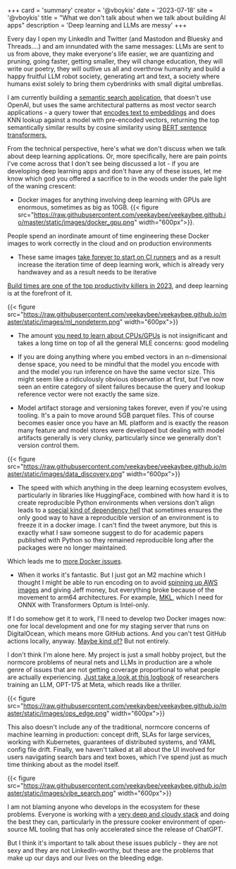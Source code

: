 +++
card = 'summary'
creator = '@vboykis'
date = '2023-07-18'
site = '@vboykis'
title = "What we don't talk about when we talk about building AI apps"
description = 'Deep learning and LLMs are messy'
+++

Every day I open my LinkedIn and Twitter (and Mastodon and Bluesky and Threads....) and am innundated with the same messages: LLMs are sent to us from above, they make everyone's life easier,  we are quantizing and pruning, going faster, getting smaller, they will change education, they will write our poetry, they will outlive us all and overthrow humanity and build a happy fruitful LLM robot society, generating art and text, a society where humans exist solely to bring them cyberdrinks with small digital umbrellas. 

I am currently building a [semantic search application](https://viberary.pizza), that doesn't use OpenAI, but uses the same architectural patterns as most vector search applications - a query tower that [encodes text to embeddings](https://vickiboykis.com/what_are_embeddings/) and does KNN lookup against a model with pre-encoded vectors, returning the top semantically similar results by cosine similarity using [BERT sentence transformers.](https://www.sbert.net/) 

From the technical perspective, here's what we don't discuss when we talk about deep learning applications. Or, more specifically, here are pain points I've come across that I don't see being discussed a lot - if you are developing deep learning apps and don't have any of these issues, let me know which god you offered a sacrifice to in the woods under the pale light of the waning crescent:

+ Docker images for anything involving deep learning with GPUs are enormous, sometimes as big as 10GB. {{< figure src="https://raw.githubusercontent.com/veekaybee/veekaybee.github.io/master/static/images/docker_gpu.png" width="600px">}}. 

People spend an inordinate amount of time engineering these Docker images to work correctly in the cloud and on production environments

+ These same images [take forever to start on CI runners](https://blog.allenai.org/python-caching-in-github-actions-e9452698e98d) and as a result increase the iteration time of deep learning work, which is already very handwavey and as a result needs to be iterative

[Build times are one of the top productivity killers in 2023](https://newsletter.abinoda.com/p/build-times-and-developer-productivity), and deep learning is at the forefront of it. 

{{< figure src="https://raw.githubusercontent.com/veekaybee/veekaybee.github.io/master/static/images/ml_nondeterm.png" width="600px">}}

+ The amount [you need to learn about CPUs/GPUs](https://timdettmers.com/2023/01/30/which-gpu-for-deep-learning/) is not insignificant and takes a long time on top of all the general MLE concerns: good modeling 

+ If you are doing anything where you embed vectors in an n-dimensional dense space, you need to be mindful that the model you encode with and the model you run inference on have the same vector size. This might seem like a ridiculously obvious observation at first, but I've now seen an entire category of silent failures because the query and lookup reference vector were not exactly the same size. 

+ Model artifact storage and versioning takes forever, even if you're using tooling. It's a pain to move around 5GB parquet files. This of course becomes easier once you have an ML platform and is exactly the reason many feature and model stores were developed but dealing with model artifacts generally is very clunky, particularly since we generally don't version control them.  

{{< figure src="https://raw.githubusercontent.com/veekaybee/veekaybee.github.io/master/static/images/data_discovery.png" width="600px">}}

+ The speed with which anything in the deep learning ecosystem evolves, particularly in libraries like HuggingFace, combined with how hard it is to create reproducible Python environments when versions don't align leads to a [special kind of dependency hell](https://news.ycombinator.com/item?id=20672201) that sometimes ensures the only good way to have a reproducible version of an environment is to freeze it in a docker image. I can't find the tweet anymore, but this is exactly what I saw someone suggest to do for academic papers published with Python so they remained reproducible long after the packages were no longer maintained. 

Which leads me to [more Docker issues](https://www.youtube.com/watch?v=I4wkCSd7iMM). 

+ When it works it's fantastic. But I just got an M2 machine which I thought I might be able to run encoding on to avoid [spinning up AWS images](https://vickiboykis.com/2022/07/26/how-to-prepare-an-aws-test-image-for-pytorch/) and giving Jeff money, but everything broke because of the movement to arm64 architectures. For example, [MKL](https://www.reddit.com/r/DSP/comments/dh25lq/intel_mkl_on_arm_hear_me_out/), which I need for ONNX with Transformers Optum is Intel-only. 

If I do somehow get it to work, I'll need to develop two Docker images now: one for local development and one for my staging server that runs on DigitalOcean, which means more GitHub actions. And you can't test GitHub actions locally, anyway. [Maybe kind of?](https://github.com/nektos/act) But not entirely. 

I don't think I'm alone here. My project is just a small hobby project, but the normcore problems of neural nets and LLMs in production are a whole genre of issues that are not getting coverage proportional to what people are actually experiencing. [Just take a look at this logbook](https://github.com/facebookresearch/metaseq/blob/main/projects/OPT/chronicles/OPT175B_Logbook.pdf) of researchers training an LLM, OPT-175 at Meta, which reads like a thriller. 

{{< figure src="https://raw.githubusercontent.com/veekaybee/veekaybee.github.io/master/static/images/ops_edge.png" width="600px">}}

This also doesn't include any of the traditional, normcore concerns of machine learning in production: concept drift, SLAs for large services, working with Kubernetes, guarantees of distributed systems, and YAML config file drift. Finally, we haven't talked at all about the UI involved for users navigating search bars and text boxes, which I've spend just as much time thinking about as the model itself. 

{{< figure src="https://raw.githubusercontent.com/veekaybee/veekaybee.github.io/master/static/images/vibe_search.png" width="600px">}}

I am not blaming anyone who develops in the ecosystem for these problems. Everyone is working with a [very deep and cloudy stack](https://vickiboykis.com/2022/12/05/the-cloudy-layers-of-modern-day-programming/) and doing the best they can, particularly in the pressure cooker environment of open-source ML tooling that has only accelerated since the release of ChatGPT. 

But I think it's important to talk about these issues publicly - they are not sexy and they are not LinkedIn-worthy, but these are the problems that make up our days and our lives on the bleeding edge.